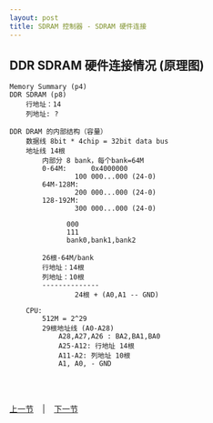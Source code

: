 ```yaml
---
layout: post
title: SDRAM 控制器 - SDRAM 硬件连接
---
```


## DDR SDRAM 硬件连接情况 (原理图)
	Memory Summary (p4)
	DDR SDRAM (p8)
		行地址：14
		列地址: ?
	
	DDR DRAM 的内部结构（容量）
		数据线 8bit * 4chip = 32bit data bus
		地址线 14根
			内部分 8 bank，每个bank=64M
			0-64M:		0x4000000
					100 000...000 (24-0)
			64M-128M:
					200 000...000 (24-0)
			128-192M:
					300 000...000 (24-0)
					
				  000
				  111
				  bank0,bank1,bank2
			
			26根-64M/bank
			行地址：14根
			列地址：10根
			--------------
					24根 + (A0,A1 -- GND)
					
		CPU:
			512M = 2^29
			29根地址线 (A0-A28)
				A28,A27,A26 : BA2,BA1,BA0
				A25-A12: 行地址 14根
				A11-A2: 列地址 10根
				A1, A0, - GND
	

<br> <br> 
<div> <a href="chp5-4.html">上一节</a> &nbsp;&nbsp; | &nbsp;&nbsp; <a href="chp6-2.html">下一节</a> </div> <br> <br>